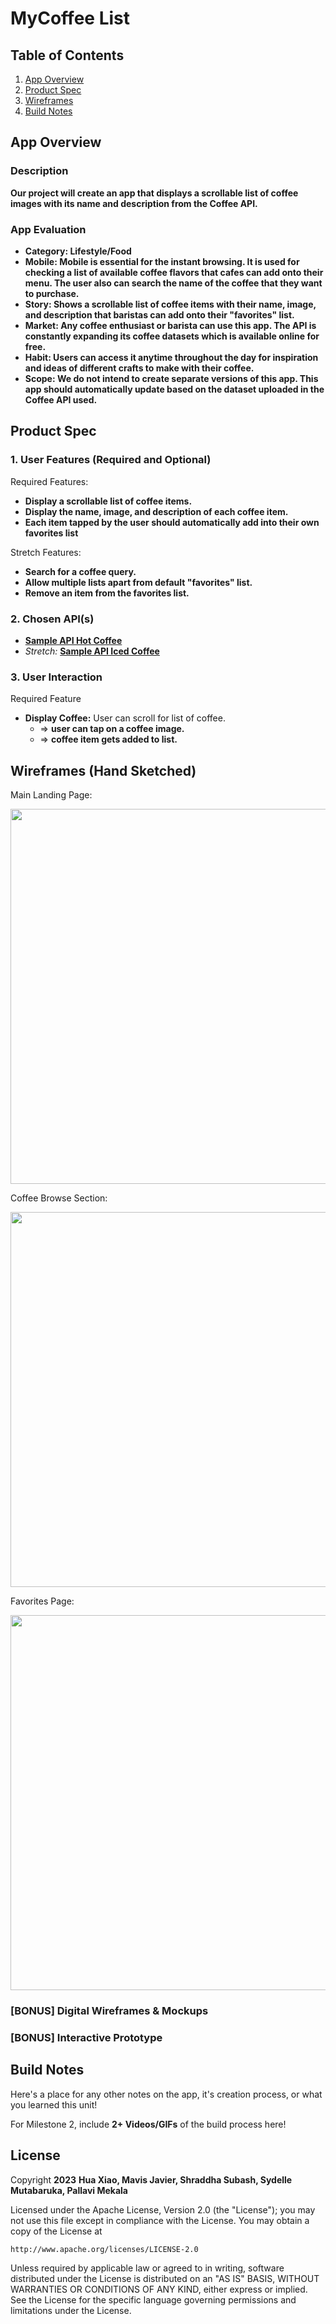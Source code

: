 # **MyCoffee List**

## Table of Contents

1. [App Overview](#App-Overview)
1. [Product Spec](#Product-Spec)
1. [Wireframes](#Wireframes)
1. [Build Notes](#Build-Notes)

## App Overview


### Description 

**Our project will create an app that displays a scrollable list of coffee images with its name and description from the Coffee API.**

### App Evaluation

<!-- Evaluation of your app across the following attributes -->

- **Category: Lifestyle/Food**
- **Mobile: Mobile is essential for the instant browsing. It is used for checking a list of available coffee flavors that cafes can add onto their menu. The user also can search the name of the coffee that they want to purchase.**
- **Story: Shows a scrollable list of coffee items with their name, image, and description that baristas can add onto their "favorites" list.**
- **Market: Any coffee enthusiast or barista can use this app. The API is constantly expanding its coffee datasets which is available online for free.**
- **Habit: Users can access it anytime throughout the day for inspiration and ideas of different crafts to make with their coffee.**
- **Scope: We do not intend to create separate versions of this app. This app should automatically update based on the dataset uploaded in the Coffee API used.**

## Product Spec

### 1. User Features (Required and Optional)

Required Features:

- **Display a scrollable list of coffee items.**
- **Display the name, image, and description of each coffee item.**
- **Each item tapped by the user should automatically add into their own favorites list**

Stretch Features:

- **Search for a coffee query.**
- **Allow multiple lists apart from default "favorites" list.**
- **Remove an item from the favorites list.**

### 2. Chosen API(s)

- **<a href="https://api.sampleapis.com/coffee/hot" target="_blank">Sample API Hot Coffee</a>**
- *Stretch:* **<a href="https://api.sampleapis.com/coffee/iced" target=_blank>Sample API Iced Coffee</a>**

### 3. User Interaction

Required Feature

- **Display Coffee:** User can scroll for list of coffee.
  - => **user can tap on a coffee image.**
  - => **coffee item gets added to list.**

## Wireframes (Hand Sketched)

<!-- Add picture of your hand sketched wireframes in this section -->
Main Landing Page:


<img src="https://i.imgur.com/mNtMWyc.jpg" width=600>

Coffee Browse Section:


<img src="https://i.imgur.com/tcC1Aai.jpg" width=600>

Favorites Page:


<img src="https://i.imgur.com/Witpzqu.jpg" width=600>


### [BONUS] Digital Wireframes & Mockups

### [BONUS] Interactive Prototype

## Build Notes

Here's a place for any other notes on the app, it's creation 
process, or what you learned this unit!  

For Milestone 2, include **2+ Videos/GIFs** of the build process here!

## License

Copyright **2023** **Hua Xiao, Mavis Javier, Shraddha Subash, Sydelle Mutabaruka, Pallavi Mekala**

Licensed under the Apache License, Version 2.0 (the "License");
you may not use this file except in compliance with the License.
You may obtain a copy of the License at

    http://www.apache.org/licenses/LICENSE-2.0

Unless required by applicable law or agreed to in writing, software
distributed under the License is distributed on an "AS IS" BASIS,
WITHOUT WARRANTIES OR CONDITIONS OF ANY KIND, either express or implied.
See the License for the specific language governing permissions and
limitations under the License.
